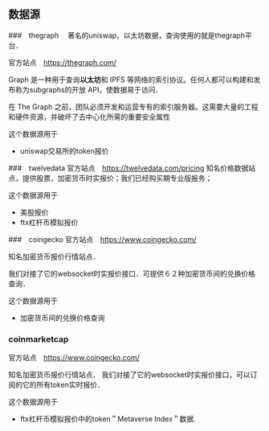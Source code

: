 ## 数据源

###　thegraph　
著名的uniswap，以太坊数据，查询使用的就是thegraph平台．

官方站点　https://thegraph.com/

Graph 是一种用于查询**以太坊**和 IPFS 等网络的索引协议。任何人都可以构建和发布称为subgraphs的开放 API，使数据易于访问．

在 The Graph 之前，团队必须开发和运营专有的索引服务器。这需要大量的工程和硬件资源，并破坏了去中心化所需的重要安全属性

这个数据源用于　
- uniswap交易所的token报价

###　twelvedata
官方站点　https://twelvedata.com/pricing
知名价格数据站点，提供股票，加密货币时实报价；我们已经购买期专业版报务；

   这个数据源用于   
- 美股报价
- ftx杠杆币模拟报价

###　coingecko
官方站点　https://www.coingecko.com/

知名加密货币报价行情站点．

我们对接了它的websocket时实报价接口．可提供６２种加密货币间的兑换价格查询．

这个数据源用于 
- 加密货币间的兑换价格查询

###  coinmarketcap
官方站点　https://www.coingecko.com/

知名加密货币报价行情站点．
我们对接了它的websocket时实报价接口，可以订阅的它的所有token实时报价．

这个数据源用于
- ftx杠杆币模拟报价中的token＂Metaverse Index＂数据.

　